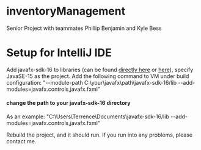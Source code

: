 # inventoryManagement
Senior Project with teammates Phillip Benjamin and Kyle Bess

# Setup for IntelliJ IDE
Add javafx-sdk-16 to libraries (can be found [directly here](https://gluonhq.com/download/javafx-16-sdk-windows/) or [here](https://gluonhq.com/products/javafx/)), specify JavaSE-15 as the project. Add the following command to VM under build configuration:
"--module-path C:\your\javafx\path\javafx-sdk-16/lib --add-modules=javafx.controls,javafx.fxml"

#### change the path to your javafx-sdk-16 directory
As an example: "C:\Users\Terrence\Documents\javafx-sdk-16/lib --add-modules=javafx.controls,javafx.fxml"

Rebuild the project, and it should run. If you run into any problems, please contact me.
